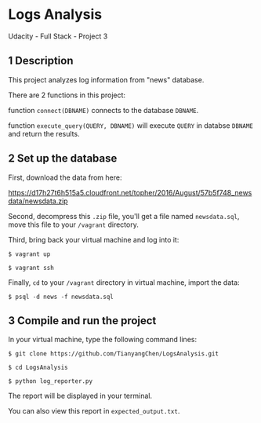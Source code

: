 # Logs Analysis
Udacity - Full Stack - Project 3

## 1 Description

This project analyzes log information from "news" database.

There are 2 functions in this project:

function `connect(DBNAME)` connects to the database `DBNAME`.

function `execute_query(QUERY, DBNAME)` will execute `QUERY` in databse `DBNAME` and return the results.

## 2 Set up the database

First, download the data from here:

<a>https://d17h27t6h515a5.cloudfront.net/topher/2016/August/57b5f748_newsdata/newsdata.zip</a>

Second, decompress this `.zip` file, you'll get a file named `newsdata.sql`, move this file to your `/vagrant` directory.

Third, bring back your virtual machine and log into it:

`$ vagrant up`

`$ vagrant ssh`

Finally, `cd` to your `/vagrant` directory in virtual machine, import the data:

`$ psql -d news -f newsdata.sql`

## 3 Compile and run the project

In your virtual machine, type the following command lines:

`$ git clone https://github.com/TianyangChen/LogsAnalysis.git`

`$ cd LogsAnalysis`

`$ python log_reporter.py`

The report will be displayed in your terminal.

You can also view this report in `expected_output.txt`. 
